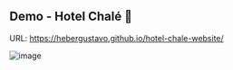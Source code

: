 ## Demo - Hotel Chalé :house_with_garden:

URL: https://hebergustavo.github.io/hotel-chale-website/

![image](https://github.com/user-attachments/assets/3ef4f3c7-7e98-4950-853d-d4e55d64377d)
